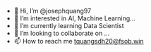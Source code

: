 - 👋 Hi, I’m @josephquang97
- 👀 I’m interested in AI, Machine Learning...
- 🌱 I’m currently learning Data Scientist
- 💞️ I’m looking to collaborate on ...
- 📫 How to reach me tquangsdh20@fsob.win

<!---
josephquang97/josephquang97 is a ✨ special ✨ repository because its `README.md` (this file) appears on your GitHub profile.
You can click the Preview link to take a look at your changes.
--->
